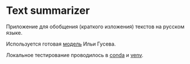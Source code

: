 # Text summarizer

Приложение для обобщения (краткого изложения) текстов на русском языке.

Используется готовая [модель](https://huggingface.co/IlyaGusev/rugpt3medium_sum_gazeta) Ильи Гусева.

Локальное тестирование проводилось в [conda](https://docs.conda.io/en/latest/) и [venv](https://docs.python.org/3/tutorial/venv.html).